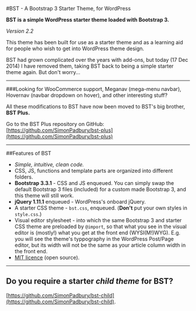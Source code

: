 #BST - A Bootstrap 3 Starter Theme, for WordPress

**BST is a simple WordPress starter theme loaded with Bootstrap 3.**

*Version 2.2*

This theme has been built for use as a starter theme and as a learning aid for people who wish to get into WordPress theme design.

BST had grown complicated over the years with add-ons, but today (17 Dec 2014) I have removed them, taking BST back to being a simple starter theme again. But don't worry...

-----

###Looking for WooCommerce support, Meganav (mega-menu navbar), Hovernav (navbar dropdown on hover), and other interesting stuff?

All these modifications to BST have now been moved to BST's big brother, **BST Plus.**

Go to the BST Plus repository on GitHub: [https://github.com/SimonPadbury/bst-plus](https://github.com/SimonPadbury/bst-plus)

-----

##Features of BST

* *Simple, intuitive, clean code.*
* CSS, JS, functions and template parts are organized into different folders.
* **Bootstrap 3.3.1** - CSS and JS enqueued. You can simply swap the default Bootstrap 3 files (included) for a custom made Bootstrap 3, and this theme will still work.
* **jQuery 1.11.1** enqueued - WordPress's onboard jQuery.
* A starter CSS theme - `bst.css`, enqueued. (**Don't** put your own styles in `style.css`.)
* Visual editor stylesheet - into which the same Bootstrap 3 and starter CSS theme are preloaded by `@import`, so that what you see in the visual editor is (mostly!) what you get at the front end (WYSI(M!)WYG). E.g. you will see the theme's typpography in the WordPress Post/Page editor, but its width will not be the same as your article column width in the front end.
* [MIT licence](http://opensource.org/licenses/MIT) (open source).

-----

## Do you require a starter *child theme* for BST? 

[https://github.com/SimonPadbury/bst-child](https://github.com/SimonPadbury/bst-child).
